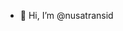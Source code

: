 - 👋 Hi, I’m @nusatransid
<!---
nusatransid/nusatransid is a ✨ special ✨ repository because its `README.md` (this file) appears on your GitHub profile.
You can click the Preview link to take a look at your changes.
--->
